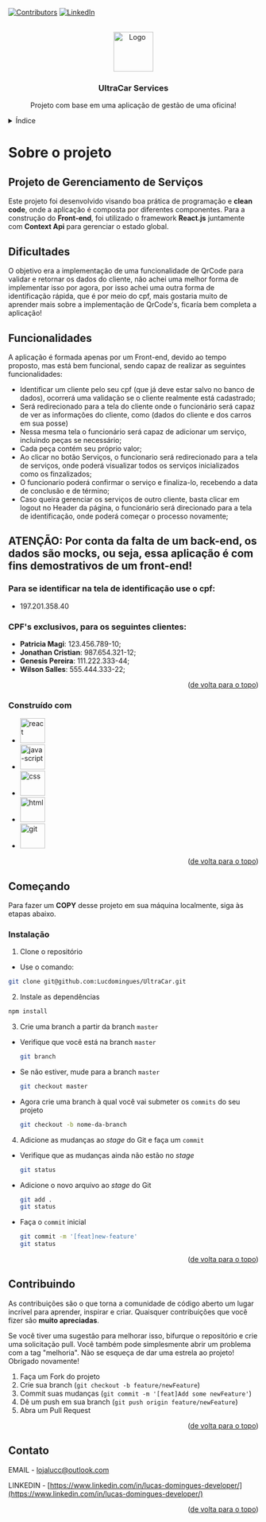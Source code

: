 <!-- Improved compatibility of back to top link: See: https://github.com/othneildrew/Best-README-Template/pull/73 -->
<a name="readme-top"></a>
<!--
*** Thanks for checking out the Best-README-Template. If you have a suggestion
*** that would make this better, please fork the repo and create a pull request
*** or simply open an issue with the tag "enhancement".
*** Don't forget to give the project a star!
*** Thanks again! Now go create something AMAZING! :D
-->



<!-- PROJECT SHIELDS -->
<!--
*** I'm using markdown "reference style" links for readability.
*** Reference links are enclosed in brackets [ ] instead of parentheses ( ).
*** See the bottom of this document for the declaration of the reference variables
*** for contributors-url, forks-url, etc. This is an optional, concise syntax you may use.
*** https://www.markdownguide.org/basic-syntax/#reference-style-links
-->
[![Contributors][contributors-shield]][contributors-url]
[![LinkedIn][linkedin-shield]][linkedin-url]



<!-- PROJECT LOGO -->
<br />
<div align="center">
  <a href="https://github.com/Lucdomingues/LucTunes/edit/main/README.md">
    <img src="https://github.com/othneildrew/Best-README-Template/raw/master/images/logo.png" alt="Logo" width="80" height="80">
  </a>

<h3 align="center">UltraCar Services</h3>

  <p align="center">
    Projeto com base em uma aplicação de gestão de uma oficina!
    <br />
  </p>
</div>



<!-- TABLE OF CONTENTS -->
<details>
  <summary>Índice</summary>
  <ol>
    <li>
      <a href="#sobre-o-projeto">Sobre o projeto</a>
      <ul>
        <li><a href="#construído-com">Construído com</a></li>
      </ul>
    </li>
    <li>
      <a href="#começando">Começando</a>
      <ul>
        <li><a href="#instalação">Instalação</a></li>
      </ul>
    </li>
    <li><a href="#contribuindo">Contribuindo</a></li>
    <li><a href="#contato">Contato</a></li>
  </ol>
</details>



<!-- SOBRE O PROJETO -->
# Sobre o projeto

## Projeto de Gerenciamento de Serviços

Este projeto foi desenvolvido visando boa prática de programação e __clean code__, onde a aplicação é composta por diferentes componentes. Para a construção do __Front-end__, foi utilizado o framework __React.js__ juntamente com __Context Api__ para gerenciar o estado global.

## Dificultades

O objetivo era a implementação de uma funcionalidade de QrCode para validar e retornar os dados do cliente, não achei uma melhor forma de implementar isso por agora, por isso achei uma outra forma de identificação rápida, que é por meio do cpf, mais gostaria muito de aprender mais sobre a implementação de QrCode's, ficaría bem completa a aplicação!

## Funcionalidades

A aplicação é formada apenas por um Front-end, devido ao tempo proposto, mas está bem funcional, sendo capaz de realizar as seguintes funcionalidades:

- Identificar um cliente pelo seu cpf (que já deve estar salvo no banco de dados), ocorrerá uma validação se o cliente realmente está cadastrado;
- Será redirecionado para a tela do cliente onde o funcionário será capaz de ver as informações do cliente, como (dados do cliente e dos carros em sua posse)
- Nessa mesma tela o funcionário será capaz de adicionar um serviço, incluindo peças se necessário;
- Cada peça contém seu próprio valor;
- Ao clicar no botão Serviços, o funcionario será redirecionado para a tela de serviços, onde poderá visualizar todos os serviços inicializados como os finzalizados;
- O funcionario poderá confirmar o serviço e finaliza-lo, recebendo a data de conclusão e de término;
- Caso queira gerenciar os serviços de outro cliente, basta clicar em logout no Header da página, o funcionário será direcionado para a tela de identificação, onde poderá começar o processo novamente;

## ATENÇÃO: Por conta da falta de um back-end, os dados são mocks, ou seja, essa aplicação é com fins demostrativos de um front-end!

### Para se identificar na tela de identificação use o cpf:
- 197.201.358.40

### CPF's exclusivos, para os seguintes clientes:

- __Patricia Magi__: 123.456.789-10;
- __Jonathan Cristian__: 987.654.321-12;
- __Genesis Pereira__: 111.222.333-44;
- __Wilson Salles__: 555.444.333-22;


<p align="right">(<a href="#readme-top">de volta para o topo</a>)</p>



### Construído com
* <img src="https://cdn.jsdelivr.net/gh/devicons/devicon/icons/react/react-original-wordmark.svg" alt="react" width="50" height="50"/>
* <img src="https://cdn.jsdelivr.net/gh/devicons/devicon/icons/javascript/javascript-original.svg" alt="java-script" width="50" height="50"/>
* <img src="https://cdn.jsdelivr.net/gh/devicons/devicon/icons/css3/css3-plain-wordmark.svg" alt="css" width="50" height="50"/>
* <img src="https://cdn.jsdelivr.net/gh/devicons/devicon/icons/html5/html5-plain-wordmark.svg" alt="html" width="50" height="50"/>
* <img src="https://cdn.jsdelivr.net/gh/devicons/devicon/icons/git/git-plain-wordmark.svg" alt="git" width="50" height="50"/>
<p align="right">(<a href="#readme-top">de volta para o topo</a>)</p>



<!-- COMEÇANDO -->
## Começando

Para fazer um **COPY** desse projeto em sua máquina localmente, siga às etapas abaixo.

### Instalação

1. Clone o repositório

  - Use o comando: 
   ```sh
   git clone git@github.com:Lucdomingues/UltraCar.git
   ```
  2. Instale as dependências
   ```sh
   npm install
   ```
  3. Crie uma branch a partir da branch `master`
  - Verifique que você está na branch `master`
    ```sh
    git branch
    ```
  - Se não estiver, mude para a branch `master`
    ```sh
    git checkout master
    ```
  - Agora crie uma branch à qual você vai submeter os `commits` do seu projeto
    ```sh
    git checkout -b nome-da-branch
    ```
  4. Adicione as mudanças ao _stage_ do Git e faça um `commit`

  - Verifique que as mudanças ainda não estão no _stage_
    ```sh
    git status
    ```
  - Adicione o novo arquivo ao _stage_ do Git
    ```sh
    git add .
    git status
    ```
  - Faça o `commit` inicial
    ```sh
    git commit -m '[feat]new-feature'
    git status
    ```
<p align="right">(<a href="#readme-top">de volta para o topo</a>)</p>

<!-- CONTRIBUINDO -->
## Contribuindo

As contribuições são o que torna a comunidade de código aberto um lugar incrível para aprender, inspirar e criar. Quaisquer contribuições que você fizer são **muito apreciadas**.

Se você tiver uma sugestão para melhorar isso, bifurque o repositório e crie uma solicitação pull. Você também pode simplesmente abrir um problema com a tag "melhoria".
Não se esqueça de dar uma estrela ao projeto! Obrigado novamente!

1. Faça um Fork do projeto
2. Crie sua branch (`git checkout -b feature/newFeature`)
3. Commit suas mudanças (`git commit -m '[feat]Add some newFeature'`)
4. Dê um push em sua branch (`git push origin feature/newFeature`)
5. Abra um Pull Request

<p align="right">(<a href="#readme-top">de volta para o topo</a>)</p>

<!-- CONTATO -->
## Contato

EMAIL - lojalucc@outlook.com

LINKEDIN - [https://www.linkedin.com/in/lucas-domingues-developer/](https://www.linkedin.com/in/lucas-domingues-developer/)

<p align="right">(<a href="#readme-top">de volta para o topo</a>)</p>

<!-- MARKDOWN LINKS & IMAGES -->
<!-- https://www.markdownguide.org/basic-syntax/#reference-style-links -->
[contributors-shield]: https://img.shields.io/github/contributors/Lucdomingues/UltraCar.svg?style=for-the-badge
[contributors-url]: https://github.com/Lucdomingues/UltraCar/graphs/contributors
[linkedin-shield]: https://img.shields.io/badge/-LinkedIn-black.svg?style=for-the-badge&logo=linkedin&colorB=555
[linkedin-url]: https://www.linkedin.com/in/lucas-domingues-developer/
[product-screenshot]: images/screenshot.png
